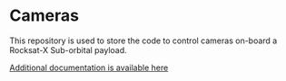 # Cameras

This repository is used to store the code to control cameras on-board a Rocksat-X Sub-orbital payload.

[Additional documentation is available here](https://aborger-marsha.readthedocs.io/en/embedded-platform/payload_control_system/arducams.html)
